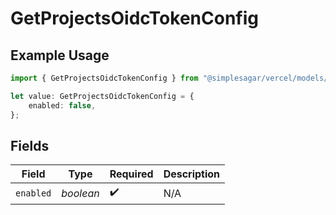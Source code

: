 # GetProjectsOidcTokenConfig

## Example Usage

```typescript
import { GetProjectsOidcTokenConfig } from "@simplesagar/vercel/models/getprojectsop.js";

let value: GetProjectsOidcTokenConfig = {
    enabled: false,
};
```

## Fields

| Field              | Type               | Required           | Description        |
| ------------------ | ------------------ | ------------------ | ------------------ |
| `enabled`          | *boolean*          | :heavy_check_mark: | N/A                |